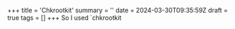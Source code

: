 +++
title = 'Chkrootkit'
summary = ''
date = 2024-03-30T09:35:59Z
draft = true
tags = []
+++
So I used `chkrootkit
